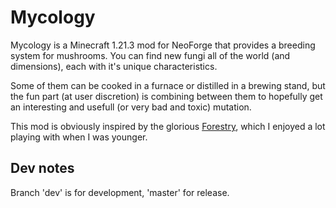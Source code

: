 # Mycology
Mycology is a Minecraft 1.21.3 mod for NeoForge that provides a breeding system for mushrooms. You can find new fungi all of the world (and dimensions), each with it's unique characteristics.

Some of them can be cooked in a furnace or distilled in a brewing stand, but the fun part (at user discretion) is combining between them to hopefully get an interesting and usefull (or very bad and toxic) mutation.

This mod is obviously inspired by the glorious [Forestry](https://github.com/ForestryMC/ForestryMC), which I enjoyed a lot playing with when I was younger.

## Dev notes
Branch 'dev' is for development, 'master' for release.
